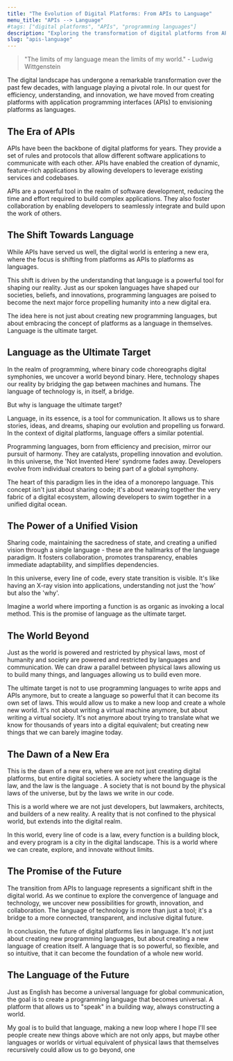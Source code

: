 ```yaml
---
title: "The Evolution of Digital Platforms: From APIs to Language"
menu_title: "APIs --> Language"
#tags: ["digital platforms", "APIs", "programming languages"]
description: "Exploring the transformation of digital platforms from APIs to languages, and the potential of language as the ultimate target for shaping our digital future."
slug: "apis-language"
---
```


> "The limits of my language mean the limits of my world." - Ludwig Wittgenstein

The digital landscape has undergone a remarkable transformation over the past few decades, with language playing a pivotal role. In our quest for efficiency, understanding, and innovation, we have moved from creating platforms with application programming interfaces (APIs) to envisioning platforms as languages.

## The Era of APIs

APIs have been the backbone of digital platforms for years. They provide a set of rules and protocols that allow different software applications to communicate with each other. APIs have enabled the creation of dynamic, feature-rich applications by allowing developers to leverage existing services and codebases.

APIs are a powerful tool in the realm of software development, reducing the time and effort required to build complex applications. They also foster collaboration by enabling developers to seamlessly integrate and build upon the work of others.

## The Shift Towards Language

While APIs have served us well, the digital world is entering a new era, where the focus is shifting from platforms as APIs to platforms as languages.

This shift is driven by the understanding that language is a powerful tool for shaping our reality. Just as our spoken languages have shaped our societies, beliefs, and innovations, programming languages are poised to become the next major force propelling humanity into a new digital era.

The idea here is not just about creating new programming languages, but about embracing the concept of platforms as a language in themselves. Language is the ultimate target.

## Language as the Ultimate Target

In the realm of programming, where binary code choreographs digital symphonies, we uncover a world beyond binary. Here, technology shapes our reality by bridging the gap between machines and humans. The language of technology is, in itself, a bridge.

But why is language the ultimate target?

Language, in its essence, is a tool for communication. It allows us to share stories, ideas, and dreams, shaping our evolution and propelling us forward. In the context of digital platforms, language offers a similar potential.

Programming languages, born from efficiency and precision, mirror our pursuit of harmony. They are catalysts, propelling innovation and evolution. In this universe, the 'Not Invented Here' syndrome fades away. Developers evolve from individual creators to being part of a global symphony.

The heart of this paradigm lies in the idea of a monorepo language. This concept isn't just about sharing code; it's about weaving together the very fabric of a digital ecosystem, allowing developers to swim together in a unified digital ocean.

## The Power of a Unified Vision

Sharing code, maintaining the sacredness of state, and creating a unified vision through a single language - these are the hallmarks of the language paradigm. It fosters collaboration, promotes transparency, enables immediate adaptability, and simplifies dependencies.

In this universe, every line of code, every state transition is visible. It's like having an X-ray vision into applications, understanding not just the 'how' but also the 'why'.

Imagine a world where importing a function is as organic as invoking a local method. This is the promise of language as the ultimate target.

## The World Beyond

Just as the world is powered and restricted by physical laws, most of humanity and society are powered and restricted by languages and communication. We can draw a parallel between physical laws allowing us to build many things, and languages allowing us to build even more.

The ultimate target is not to use programming languages to write apps and APIs anymore, but to create a language so powerful that it can become its own set of laws. This would allow us to make a new loop and create a whole new world. It's not about writing a virtual machine anymore, but about writing a virtual society. It's not anymore about trying to translate what we know for thousands of years into a digital equivalent; but creating new things that we can barely imagine today.

## The Dawn of a New Era

This is the dawn of a new era, where we are not just creating digital platforms, but entire digital societies. A society where the language is the law, and the law is the language . A society that is not bound by the physical laws of the universe, but by the laws we write in our code.

This is a world where we are not just developers, but lawmakers, architects, and builders of a new reality. A reality that is not confined to the physical world, but extends into the digital realm.

In this world, every line of code is a law, every function is a building block, and every program is a city in the digital landscape. This is a world where we can create, explore, and innovate without limits.

## The Promise of the Future

The transition from APIs to language represents a significant shift in the digital world. As we continue to explore the convergence of language and technology, we uncover new possibilities for growth, innovation, and collaboration. The language of technology is more than just a tool; it's a bridge to a more connected, transparent, and inclusive digital future.

In conclusion, the future of digital platforms lies in language. It's not just about creating new programming languages, but about creating a new language of creation itself. A language that is so powerful, so flexible, and so intuitive, that it can become the foundation of a whole new world.

## The Language of the Future

Just as English has become a universal language for global communication, the goal is to create a programming language that becomes universal. A platform that allows us to "speak" in a building way, always constructing a world.

My goal is to build that language, making a new loop where I hope I'll see people create new things above which are not only apps, but maybe other languages or worlds or virtual equivalent of physical laws that themselves recursively could allow us to go beyond, one

